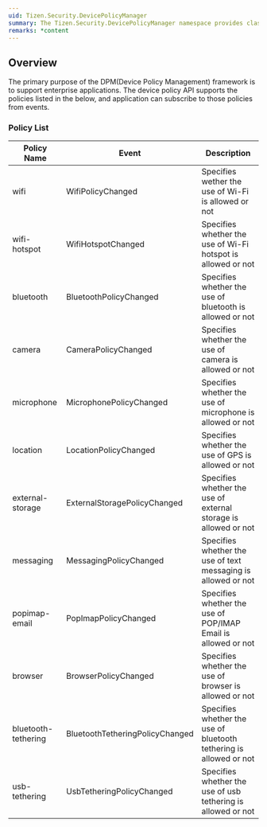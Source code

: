```yaml
---
uid: Tizen.Security.DevicePolicyManager
summary: The Tizen.Security.DevicePolicyManager namespace provides classes to manage the device policy management framework. The device policy management framework provides APIs to create security-aware applications that are useful in enterprise settings.
remarks: *content
---
```

## Overview
The primary purpose of the DPM(Device Policy Management) framework is to support enterprise applications.
The device policy API supports the policies listed in the below, and application can subscribe to those policies from events.

### Policy List
|  <center>Policy Name</center> |  <center>Event</center> |  <center>Description</center> |
|:--------|:--------|:--------|
|wifi |WifiPolicyChanged |Specifies wether the use of Wi-Fi is allowed or not |
|wifi-hotspot |WifiHotspotChanged |Specifies whether the use of Wi-Fi hotspot is allowed or not |
|bluetooth |BluetoothPolicyChanged |Specifies whether the use of bluetooth is allowed or not |
|camera |CameraPolicyChanged |Specifies whether the use of camera is allowed or not |
|microphone |MicrophonePolicyChanged |Specifies whether the use of microphone is allowed or not |
|location |LocationPolicyChanged |Specifies whether the use of GPS is allowed or not |
|external-storage |ExternalStoragePolicyChanged |Specifies whether the use of external storage is allowed or not |
|messaging |MessagingPolicyChanged |Specifies whether the use of text messaging is allowed or not |
|popimap-email |PopImapPolicyChanged |Specifies whether the use of POP/IMAP Email is allowed or not |
|browser |BrowserPolicyChanged |Specifies whether the use of browser is allowed or not |
|bluetooth-tethering |BluetoothTetheringPolicyChanged |Specifies whether the use of bluetooth tethering is allowed or not |
|usb-tethering |UsbTetheringPolicyChanged |Specifies whether the use of usb tethering is allowed or not |